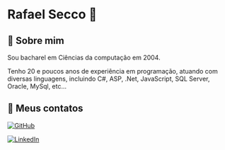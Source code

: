 # Rafael Secco 👋

## 🚀 Sobre mim
Sou bacharel em Ciências da computação em 2004.

Tenho 20 e poucos anos de experiência em programação, atuando com diversas linguagens, incluindo C#, ASP, .Net, JavaScript, SQL Server, Oracle, MySql, etc...

## 🔗 Meus contatos
[![GitHub](https://img.shields.io/badge/GitHub-100000?style=for-the-badge&logo=github&logoColor=white)](https://github.com/rafsecco)

[![LinkedIn](https://img.shields.io/badge/LinkedIn-0077B5?style=for-the-badge&logo=linkedin&logoColor=white)](https://www.linkedin.com/in/rafael-fonseca-dal-secco-321b66176/)
